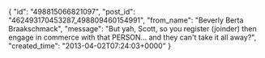  {
   "id": "498815066821097",
   "post_id": "462493170453287_498809460154991",
   "from_name": "Beverly Berta Braakschmack",
   "message": "But yah, Scott, so you register (joinder) then engage in commerce with that PERSON... and they can't take it all away?",
   "created_time": "2013-04-02T07:24:03+0000"
 }
